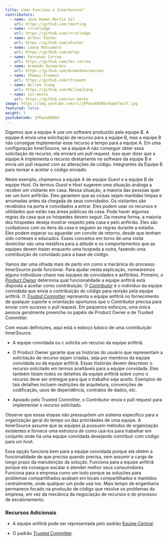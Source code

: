 ```yaml
---
title: Como funciona o InnerSource?
contributors:
  - name: Jose Roman Martin Gil
    url: https://github.com/rmarting
  - name: rrrutledge
    url: https://github.com/rrrutledge
  - name: Arthur Fücher
    url: https://github.com/afucher
  - name: Leona Matsumoto
    url: https://github.com/mzleo
  - name: Fernando Correa
    url: https://github.com/fer-correa
  - name: Armando Guimarães
    url: https://github.com/ArmandoGuimaraes
  - name: Thomas Froment
    url: https://github.com/tfroment
  - name: Willem Jiang
    url: https://github.com/WillemJiang
  - name: svc-mesto
    url: https://github.com/svc-mesto
image: https://img.youtube.com/vi/jPPwnaEBd8U/mqdefault.jpg
featured: false
weight: 3
youtubeCode: jPPwnaEBd8U
---
```

<div class="paragraph">
<p>Digamos que a equipe A use um software produzido pela equipe B.
A equipe A envia uma solicitação de recurso para a equipe B, mas a equipe B não consegue implementar esse recurso a tempo para a equipe A.
Em uma configuração InnerSource, se a equipe A não conseguir obter essa solicitação de recurso, ela enviará um pull request.
Isso quer dizer que a equipe A implementa o recurso diretamente no software da equipe B e envia um pull request com as alterações de código.
Integrantes da Equipe B para revisar e aceitar o código enviado.</p>
</div>
<div class="paragraph">
<p>Neste exemplo, chamamos a equipe A de equipe <em>Guest</em> e a equipe B de equipe <em>Host</em>.
Os termos <em>Guest</em> e <em>Host</em> sugerem uma situação análoga a receber um visitante em casa.
Nessa situação, a maioria das pessoas quer ser um bom anfitrião.
Eles garantem que as coisas sejam mantidas limpas e arrumadas antes da chegada de seus convidados.
Os visitantes são recebidos na porta e convidados a entrar.
Eles podem usar os recursos e utilidades que estão nas áreas públicas da casa.
Pode haver algumas regras da casa que os hóspedes devem seguir.
Da mesma forma, a maioria dos hóspedes deseja mostrar respeito pela casa e pelo anfitrião.
Eles são cuidadosos com os itens da casa e seguem as regras durante a estadia.
Eles podem esperar ou aguardar um convite de retorno, desde que tenham sido corteses e educados.
Esses conceitos em torno de uma visita domiciliar são uma metáfora para a atitude e os comportamentos que as equipes devem trazer enquanto uma hospeda a outra, fazendo uma contribuição de convidado para a base de código.</p>
</div>
<div class="paragraph">
<p>Vamos dar uma olhada mais de perto em como a mecânica do processo InnerSource pode funcionar.
Para ajudar nesta explicação, nomearemos alguns indivíduos-chave nas equipes de convidados e anfitriões.
Primeiro, o <a href="https://innersourcecommons.org/learn/learning-path/product-owner"><em>Product Owner</em></a> determina qual funcionalidade a equipe anfitriã está disposta a aceitar como contribuição.
O <a href="https://innersourcecommons.org/learn/learning-path/contributor"><em>Contributor</em></a> é o indivíduo da equipe convidada que envia a contribuição do código para revisão pela equipe anfitriã.
O <a href="https://innersourcecommons.org/learn/learning-path/trusted-committer"><em>Trusted Committer</em></a> representa a equipe anfitriã no fornecimento de qualquer suporte e orientação oportunos que o Contributor precisa para enviar com sucesso o pull request.
Em pequenos esforços, uma única pessoa geralmente preenche os papéis de Product Owner e de Trusted Committer.</p>
</div>
<div class="paragraph">
<p>Com essas definições, aqui está o esboço básico de uma contribuição InnerSource.</p>
</div>
<div class="ulist">
<ul>
<li>
<p>A equipe convidada ou c solicita um recurso da equipe anfitriã.</p>
</li>
<li>
<p>O Product Owner garante que as histórias do usuário que representam a solicitação de recurso sejam criadas, seja por membros da equipe convidada ou da equipe anfitriã.
Essas histórias devem descrever o recurso solicitado em termos aceitáveis para a equipe convidada.
Eles também listam todos os detalhes da equipe anfitriã sobre como o recurso deve ser entregue para que o trabalho seja aceito.
Exemplos de tais detalhes incluem restrições de arquitetura, convenções de codificação, usos de dependência, contratos de dados, etc.</p>
</li>
<li>
<p>Apoiado pelo Trusted Committer, o Contributor envia o pull request para implementar o recurso solicitado.</p>
</li>
</ul>
</div>
<div class="paragraph">
<p>Observe que essas etapas não pressupõem um sistema específico para a organização geral do tempo ou das prioridades de uma equipe. A InnerSource assume que as equipes já possuem métodos de organização existentes e fornece uma estrutura de como usá-los para trabalhar em conjunto onde há uma equipe convidada desejando contribuir com código para um host.</p>
</div>
<div class="paragraph">
<p>Essa opção funciona bem para a equipe convidada porque ela obtém a funcionalidade de que precisa quando precisa, sem assumir a carga de longo prazo da manutenção da solução.
Funciona para a equipe anfitriã porque ela consegue escalar e atender melhor seus consumidores.
Funciona para a empresa como um todo porque as soluções para problemas compartilhados acabam em locais compartilhados e mantidos centralmente, onde qualquer um pode usá-los.
Mais tempo de engenharia permanece focado na produção de código que resolve os problemas da empresa, em vez da mecânica da negociação de recursos e do processo de escalonamento.</p>
</div>
<div class="sect2">
<h3 id="_recursos_adicionais">Recursos Adicionais</h3>
<div class="ulist">
<ul>
<li>
<p>A equipe anfitriã pode ser representada pelo padrão <a href="https://patterns.innersourcecommons.org/pt-br/p/core-team">Equipe Central</a>.</p>
</li>
<li>
<p>O padrão <a href="https://patterns.innersourcecommons.org/p/trusted-committer">Trusted Committer</a>.</p>
</li>
</ul>
</div>
</div>
<!--- This file autogenerated from https://github.com/InnerSourceCommons/InnerSourceLearningPath/blob/main/scripts -->